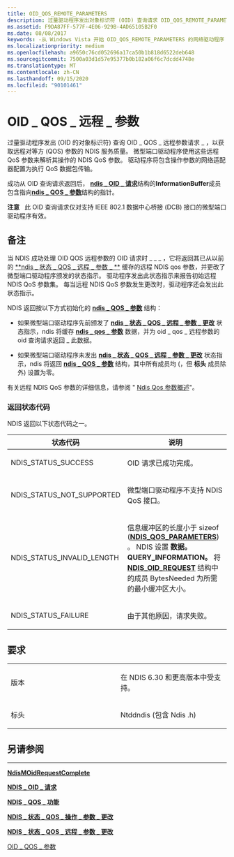 ```yaml
---
title: OID_QOS_REMOTE_PARAMETERS
description: 过量驱动程序发出对象标识符 (OID) 查询请求 OID_QOS_REMOTE_PARAMETERS，以获取远程对等方的 NDIS 服务 (QoS) 参数。
ms.assetid: F9DA87FF-577F-4E06-929B-4AD65105B2F0
ms.date: 08/08/2017
keywords: -从 Windows Vista 开始 OID_QOS_REMOTE_PARAMETERS 的网络驱动程序
ms.localizationpriority: medium
ms.openlocfilehash: a9650c76cd052696a17ca50b1b818d6522deb648
ms.sourcegitcommit: 7500a03d1d57e95377b0b182a06f6c7dcdd4748e
ms.translationtype: MT
ms.contentlocale: zh-CN
ms.lasthandoff: 09/15/2020
ms.locfileid: "90101461"
---
```

# <a name="oid_qos_remote_parameters"></a>OID \_ QOS \_ 远程 \_ 参数


过量驱动程序发出 (OID 的对象标识符) 查询 OID \_ QOS \_ 远程参数请求 \_ ，以获取远程对等方 (QOS) 参数的 NDIS 服务质量。 微型端口驱动程序使用这些远程 QoS 参数来解析其操作的 NDIS QoS 参数。 驱动程序将包含操作参数的网络适配器配置为执行 QoS 数据包传输。

成功从 OID 查询请求返回后， [**ndis \_ OID \_ 请求**](/windows-hardware/drivers/ddi/ndis/ns-ndis-_ndis_oid_request)结构的**InformationBuffer**成员包含指向[**ndis \_ QOS \_ 参数**](/windows-hardware/drivers/ddi/ntddndis/ns-ntddndis-_ndis_qos_parameters)结构的指针。

**注意**   此 OID 查询请求仅对支持 IEEE 802.1 数据中心桥接 (DCB) 接口的微型端口驱动程序有效。

 

<a name="remarks"></a>备注
-------

当 NDIS 成功处理 OID QOS 远程参数的 OID 请求时 \_ \_ \_ ，它将返回其已从以前的 [**ndis \_ 状态 \_ QOS \_ 远程 \_ 参数 \_ **](./ndis-status-qos-remote-parameters-change.md) 缓存的远程 NDIS qos 参数，并更改了微型端口驱动程序颁发的状态指示。 驱动程序发出此状态指示来报告初始远程 NDIS QoS 参数集。 每当远程 NDIS QoS 参数发生更改时，驱动程序还会发出此状态指示。

NDIS 返回按以下方式初始化的 [**ndis \_ QOS \_ 参数**](/windows-hardware/drivers/ddi/ntddndis/ns-ntddndis-_ndis_qos_parameters) 结构：

-   如果微型端口驱动程序先前颁发了 [**ndis \_ 状态 \_ QOS \_ 远程 \_ 参数 \_ 更改**](./ndis-status-qos-remote-parameters-change.md) 状态指示，ndis 将缓存 [**ndis \_ qos \_ 参数**](/windows-hardware/drivers/ddi/ntddndis/ns-ntddndis-_ndis_qos_parameters) 数据，并为 oid \_ qos \_ 远程参数的 oid 查询请求返回 \_ 此数据。

-   如果微型端口驱动程序未发出 [**ndis \_ 状态 \_ QOS \_ 远程 \_ 参数 \_ 更改**](./ndis-status-qos-remote-parameters-change.md) 状态指示，ndis 将返回 [**ndis \_ QOS \_ 参数**](/windows-hardware/drivers/ddi/ntddndis/ns-ntddndis-_ndis_qos_parameters) 结构，其中所有成员均 (，但 **标头** 成员除外) 设置为零。

有关远程 NDIS QoS 参数的详细信息，请参阅 " [Ndis Qos 参数概述](./overview-of-ndis-qos-parameters.md)"。

### <a name="return-status-codes"></a>返回状态代码

NDIS 返回以下状态代码之一。

<table>
<colgroup>
<col width="50%" />
<col width="50%" />
</colgroup>
<thead>
<tr class="header">
<th>状态代码</th>
<th>说明</th>
</tr>
</thead>
<tbody>
<tr class="odd">
<td><p>NDIS_STATUS_SUCCESS</p></td>
<td><p>OID 请求已成功完成。</p></td>
</tr>
<tr class="even">
<td><p>NDIS_STATUS_NOT_SUPPORTED</p></td>
<td><p>微型端口驱动程序不支持 NDIS QoS 接口。</p></td>
</tr>
<tr class="odd">
<td><p>NDIS_STATUS_INVALID_LENGTH</p></td>
<td><p>信息缓冲区的长度小于 sizeof (<a href="/windows-hardware/drivers/ddi/ntddndis/ns-ntddndis-_ndis_qos_parameters" data-raw-source="[&lt;strong&gt;NDIS_QOS_PARAMETERS&lt;/strong&gt;](/windows-hardware/drivers/ddi/ntddndis/ns-ntddndis-_ndis_qos_parameters)"><strong>NDIS_QOS_PARAMETERS</strong></a>) 。 NDIS 设置 <strong>数据。QUERY_INFORMATION。</strong> 将 <a href="/windows-hardware/drivers/ddi/ndis/ns-ndis-_ndis_oid_request" data-raw-source="[&lt;strong&gt;NDIS_OID_REQUEST&lt;/strong&gt;](/windows-hardware/drivers/ddi/ndis/ns-ndis-_ndis_oid_request)"><strong>NDIS_OID_REQUEST</strong></a> 结构中的成员 BytesNeeded 为所需的最小缓冲区大小。</p></td>
</tr>
<tr class="even">
<td><p>NDIS_STATUS_FAILURE</p></td>
<td><p>由于其他原因，请求失败。</p></td>
</tr>
</tbody>
</table>

 

<a name="requirements"></a>要求
------------

<table>
<colgroup>
<col width="50%" />
<col width="50%" />
</colgroup>
<tbody>
<tr class="odd">
<td><p>版本</p></td>
<td><p>在 NDIS 6.30 和更高版本中受支持。</p></td>
</tr>
<tr class="even">
<td><p>标头</p></td>
<td>Ntddndis (包含 Ndis .h) </td>
</tr>
</tbody>
</table>

## <a name="see-also"></a>另请参阅


****
[**NdisMOidRequestComplete**](/windows-hardware/drivers/ddi/ndis/nf-ndis-ndismoidrequestcomplete)

[**NDIS \_ OID \_ 请求**](/windows-hardware/drivers/ddi/ndis/ns-ndis-_ndis_oid_request)

[**NDIS \_ QOS \_ 功能**](/windows-hardware/drivers/ddi/ntddndis/ns-ntddndis-_ndis_qos_capabilities)

[**NDIS \_ 状态 \_ QOS \_ 操作 \_ 参数 \_ 更改**](./ndis-status-qos-operational-parameters-change.md)

[**NDIS \_ 状态 \_ QOS \_ 远程 \_ 参数 \_ 更改**](./ndis-status-qos-remote-parameters-change.md)

[OID \_ QOS \_ 参数](oid-qos-parameters.md)

